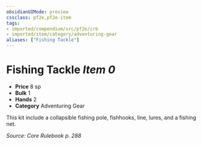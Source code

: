 ```yaml
---
obsidianUIMode: preview
cssclass: pf2e,pf2e-item
tags:
- imported/compendium/src/pf2e/crb
- imported/item/category/adventuring-gear
aliases: ["Fishing Tackle"]
---
```

# Fishing Tackle *Item 0*  

- **Price** 8 sp
- **Bulk** 1
- **Hands** 2
- **Category** Adventuring Gear

This kit include a collapsible fishing pole, fishhooks, line, lures, and a fishing net.

*Source: Core Rulebook p. 288*